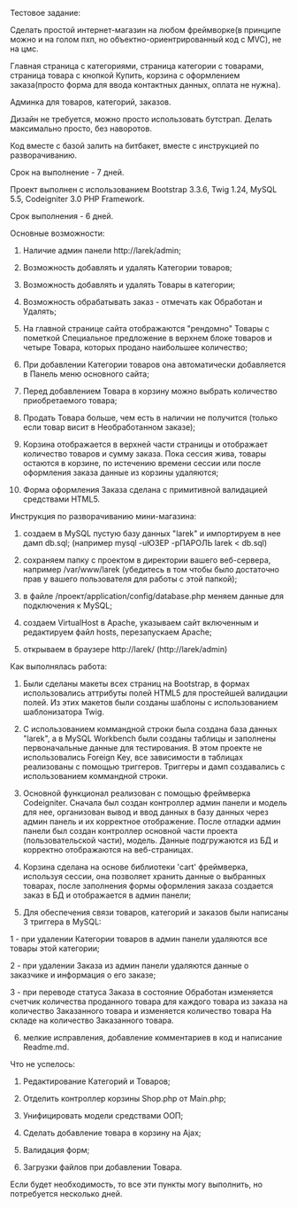 Тестовое задание:


Сделать простой интернет-магазин на любом фреймворке(в принципе можно и на голом пхп, 
но объектно-ориентрированный код с MVC), не на цмс.

Главная страница с категориями, страница категории с товарами, страница товара с кнопкой Купить, 
корзина с оформлением заказа(просто форма для ввода контактных данных, оплата не нужна).


Админка для товаров, категорий, заказов.


Дизайн не требуется, можно просто использовать бутстрап. Делать максимально просто, без наворотов.

Код вместе с базой залить на битбакет, вместе с инструкцией по разворачиванию.

Срок на выполнение - 7 дней.





Проект выполнен с использованием Bootstrap 3.3.6, Twig 1.24, MySQL 5.5, Codeigniter 3.0 PHP Framework.



Срок выполнения - 6 дней.



Основные возможности:


1) Наличие админ панели http://larek/admin;

2) Возможность добавлять и удалять Категории товаров;

3) Возможность добавлять и удалять Товары в категории;

4) Возможность обрабатывать заказ - отмечать как Обработан и Удалять;

5) На главной странице сайта отображаются "рендомно" Товары с пометкой 
Специальное предложение в верхнем блоке товаров и четыре Товара, которых продано 
наибольшее количество;

6) При добавлении Категории товаров она автоматически добавляется в Панель меню
основного сайта;

7) Перед добавлением Товара в корзину можно выбрать количество приобретаемого товара;

8) Продать Товара больше, чем есть в наличии не получится (только если товар висит в 
Необработанном заказе);

9) Корзина отображается в верхней части страницы и отображает количество товаров и 
сумму заказа. Пока сессия жива, товары остаются в корзине, по истечению времени сессии
или после оформления заказа данные из корзины удаляются;

10) Форма оформления Заказа сделана с примитивной валидацией средствами HTML5.



Инструкция по разворачиванию мини-магазина:

1) создаем в MySQL пустую базу данных "larek" и импортируем в нее дамп db.sql;
	(например mysql -uЮЗЕР -pПАРОЛЬ larek < db.sql)

2) сохраняем папку с проектом в директории вашего веб-сервера, например /var/www/larek (убедитесь в том
чтобы было достаточно прав у вашего пользователя для работы с этой папкой);

3) в файле /проект/application/config/database.php меняем данные для подключения к MySQL;

4) создаем VirtualHost в Apache, указываем сайт включенным и редактируем файл hosts, перезапускаем Apache;

5) открываем в браузере http://larek/   (http://larek/admin)



Как выполнялась работа:

1) Были сделаны макеты всех страниц на Bootstrap, в формах использовались аттрибуты полей HTML5 
для простейшей валидации полей. Из этих макетов были созданы шаблоны с использованием шаблонизатора Twig.

2) С использованием коммандной строки была создана база данных "larek", а в MySQL Workbench были
созданы таблицы и заполнены первоначальные данные для тестирования. В этом проекте не использовались
Foreign Key, все зависимости в таблицах реализованы с помощью триггеров. Триггеры и дамп создавались
с использованием коммандной строки.

3) Основной функционал реализован с помощью фреймверка Codeigniter. Сначала был создан контроллер админ панели
и модель для нее, организован вывод и ввод данных в базу данных через админ панель и их корректное отображение.
После отладки админ панели был создан контроллер основной части проекта (пользовательской части), модель. Данные
подгружаются из БД и корректно отображаются на веб-страницах. 

4) Корзина сделана на основе библиотеки 'cart' фреймверка, используя сессии, она позволяет хранить данные о выбранных 
товарах, после заполнения формы оформления заказа создается заказ в БД и отображается в админ панели;

5) Для обеспечения связи товаров, категорий и заказов были написаны 3 триггера в MySQL:

  1 - при удалении Категории товаров в админ панели удаляются все товары этой категории;

  2 - при удалении Заказа из админ панели удаляются данные о заказчике и информация о его заказе;

  3 - при переводе статуса Заказа в состояние Обработан изменяется счетчик количества проданного товара для
  каждого товара из заказа на количество Заказанного товара и изменяется количество товара На складе 
  на количество Заказанного товара.

6) мелкие исправления, добавление комментариев в код и написание Readme.md.


Что не успелось:

1) Редактирование Категорий и Товаров;

2) Отделить контроллер корзины Shop.php от Main.php;

3) Унифицировать модели средствами ООП;

4) Сделать добавление товара в корзину на Ajax;

5) Валидация форм;

6) Загрузки файлов при добавлении Товара.


Если будет необходимость, то все эти пункты могу выполнить, но потребуется несколько дней.
